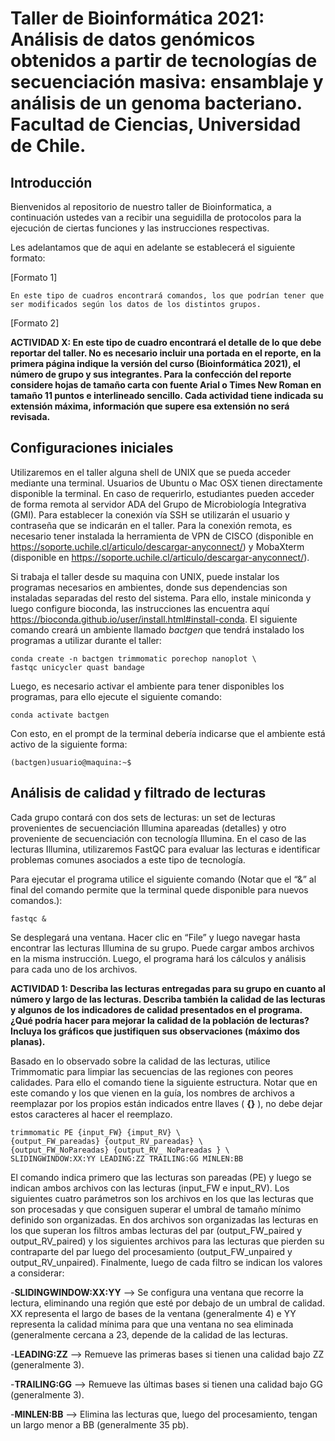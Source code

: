 # Taller de Bioinformática 2021: Análisis de datos genómicos obtenidos a partir de tecnologías de secuenciación masiva: ensamblaje y análisis de un genoma bacteriano. Facultad de Ciencias, Universidad de Chile.

## Introducción
Bienvenidos al repositorio de nuestro taller de Bioinformatica, a continuación ustedes van a recibir una seguidilla de protocolos para la ejecución de ciertas funciones y las instrucciones respectivas.

Les adelantamos que de aqui en adelante se establecerá el siguiente formato:

[Formato 1]

```
En este tipo de cuadros encontrará comandos, los que podrían tener que ser modificados según los datos de los distintos grupos.
```
[Formato 2]

**ACTIVIDAD X: En este tipo de cuadro encontrará el detalle de lo que debe reportar del taller. No es necesario incluir una portada en el reporte, en la primera página indique la versión del curso (Bioinformática 2021), el número de grupo y sus integrantes. Para la confección del reporte considere hojas de tamaño carta con fuente Arial o Times New Roman en tamaño 11 puntos e interlineado sencillo. Cada actividad tiene indicada su extensión máxima, información que supere esa extensión no será revisada.**

## Configuraciones iniciales
Utilizaremos en el taller alguna shell de UNIX que se pueda acceder mediante una terminal. Usuarios de Ubuntu o Mac OSX tienen directamente disponible la terminal. En caso de requerirlo, estudiantes pueden acceder de forma remota al servidor ADA del Grupo de Microbiología Integrativa (GMI). Para establecer la conexión vía SSH se utilizarán el usuario y contraseña que se indicarán en el taller. Para la conexión remota, es necesario tener instalada la herramienta de VPN de CISCO (disponible en https://soporte.uchile.cl/articulo/descargar-anyconnect/) y MobaXterm (disponible en https://soporte.uchile.cl/articulo/descargar-anyconnect/).

Si trabaja el taller desde su maquina con UNIX, puede instalar los programas necesarios en ambientes, donde sus dependencias son instaladas separadas del resto del sistema. Para ello, instale miniconda y luego configure bioconda, las instrucciones las encuentra aquí https://bioconda.github.io/user/install.html#install-conda. El siguiente comando creará un ambiente llamado *bactgen* que tendrá instalado los programas a utilizar durante el taller:

```
conda create -n bactgen trimmomatic porechop nanoplot \
fastqc unicycler quast bandage
```
Luego, es necesario activar el ambiente para tener disponibles los programas, para ello ejecute
el siguiente comando:
```
conda activate bactgen
```
Con esto, en el prompt de la terminal debería indicarse que el ambiente está activo de la
siguiente forma:
```
(bactgen)usuario@maquina:~$
```
## Análisis de calidad y filtrado de lecturas
Cada grupo contará con dos sets de lecturas: un set de lecturas provenientes de secuenciación Illumina apareadas (detalles) y otro proveniente de secuenciación con tecnología Illumina. En el caso de las lecturas Illumina, utilizaremos FastQC para evaluar las lecturas e identificar problemas comunes asociados a este tipo de tecnología.

Para ejecutar el programa utilice el siguiente comando (Notar que el “&” al final del comando permite que la terminal quede disponible para nuevos comandos.):
```
fastqc &
```
Se desplegará una ventana. Hacer clic en “File” y luego navegar hasta encontrar las lecturas Illumina de su grupo. Puede cargar ambos archivos en la misma instrucción. Luego, el programa hará los cálculos y análisis para cada uno de los archivos.

**ACTIVIDAD 1: Describa las lecturas entregadas para su grupo en cuanto al número y largo de las lecturas. Describa también la calidad de las lecturas y algunos de los indicadores de calidad presentados en el programa. ¿Qué podría hacer para mejorar la calidad de la población de lecturas? Incluya los gráficos que justifiquen sus observaciones (máximo dos planas).**

Basado en lo observado sobre la calidad de las lecturas, utilice Trimmomatic para limpiar las secuencias de las regiones con peores calidades. Para ello el comando tiene la siguiente estructura. Notar que en este comando y los que vienen en la guía, los nombres de archivos a reemplazar por los propios están indicados entre llaves ( **{}** ), no debe dejar estos caracteres al hacer el reemplazo.
```
trimmomatic PE {input_FW} {imput_RV} \
{output_FW_pareadas} {output_RV_pareadas} \
{output_FW_NoPareadas} {output_RV_ NoPareadas } \
SLIDINGWINDOW:XX:YY LEADING:ZZ TRAILING:GG MINLEN:BB
```
El comando indica primero que las lecturas son pareadas (PE) y luego se indican ambos archivos con las lecturas (input_FW e input_RV). Los siguientes cuatro parámetros son los archivos en los que las lecturas que son procesadas y que consiguen superar el umbral de tamaño mínimo definido son organizadas. En dos archivos son organizadas las lecturas en los que superan los filtros ambas lecturas del par (output_FW_paired y output_RV_paired) y los siguientes archivos para las lecturas que pierden su contraparte del par luego del procesamiento (output_FW_unpaired y output_RV_unpaired). Finalmente, luego de cada filtro se indican los valores a considerar:

-**SLIDINGWINDOW:XX:YY** --> Se configura una ventana que recorre la lectura, eliminando una región que esté por debajo de un umbral de calidad. XX representa el largo de bases de la ventana (generalmente 4) e YY representa la calidad mínima para que una ventana no sea eliminada (generalmente cercana a 23, depende de la calidad de las lecturas.

-**LEADING:ZZ** --> Remueve las primeras bases si tienen una calidad bajo ZZ (generalmente 3).

-**TRAILING:GG** --> Remueve las últimas bases si tienen una calidad bajo GG (generalmente 3).

-**MINLEN:BB** --> Elimina las lecturas que, luego del procesamiento, tengan un largo menor a BB (generalmente 35 pb).
